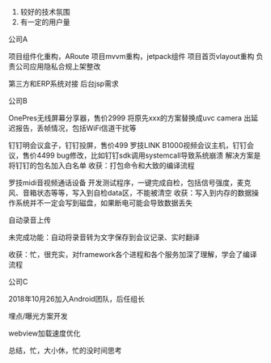 
1. 较好的技术氛围
2. 有一定的用户量


公司A

项目组件化重构，ARoute
项目mvvm重构，jetpack组件
项目首页vlayout重构
负责公司应用隐私合规上架整改

第三方和ERP系统对接
后台jsp需求

公司B

OnePres无线屏幕分享器，售价2999
将原先xxx的方案替换成uvc camera
出延迟报告，丢帧情况，包括WiFi信道干扰等

钉钉明会议盒子，钉钉投屏，售价499
罗技LINK B1000视频会议主机，钉钉会议，售价4499
bug修改，比如钉钉sdk调用systemcall导致系统崩溃
解决方案是将钉钉的包名加入白名单
收获：打包命令和大致的编译流程

罗技midi音视频通话设备
开发测试程序，一键完成自检，包括信号强度，麦克风、音箱状态等等，写入到自检data区，不能被清空
收获：写入到内存的数据操作系统并不一定会写到磁盘，如果断电可能会导致数据丢失

自动录音上传

未完成功能：自动将录音转为文字保存到会议记录、实时翻译

收获：忙，很充实，对framework各个进程和各个服务加深了理解，学会了编译流程

公司C

2018年10月26加入Android团队，后任组长

埋点/曝光方案开发

webview加载速度优化

总结，忙，大小休，忙的没时间思考